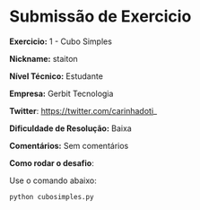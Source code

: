 # Submissão de Exercicio

**Exercicio:** 1 - Cubo Simples

**Nickname:** staiton

**Nível Técnico:** Estudante

**Empresa:** Gerbit Tecnologia

**Twitter**: https://twitter.com/carinhadoti_

**Dificuldade de Resolução:** Baixa

**Comentários:** Sem comentários

**Como rodar o desafio**: 

Use o comando abaixo: 
```bash
python cubosimples.py
```
